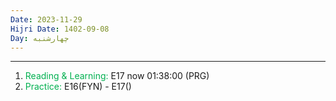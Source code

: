 ```yaml
---
Date: 2023-11-29
Hijri Date: 1402-09-08
Day: چهارشنبه
---
```

----
1. <font color="#00b050">Reading & Learning: </font>E17 now 01:38:00 (PRG)
2. <font color="#00b050">Practice:</font> E16(FYN) - E17()